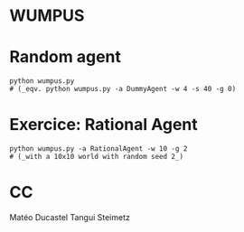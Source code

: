 WUMPUS
======

# Random agent

    python wumpus.py
    # (_eqv. python wumpus.py -a DummyAgent -w 4 -s 40 -g 0)

# Exercice: Rational Agent

    python wumpus.py -a RationalAgent -w 10 -g 2
    # (_with a 10x10 world with random seed 2_)

# CC

Matéo Ducastel
Tangui Steimetz
